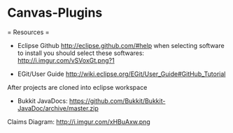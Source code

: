 Canvas-Plugins
==============

= Resources =

* Eclipse Github
http://eclipse.github.com/#help
when selecting software to install you should select these softwares:
http://i.imgur.com/vSVoxGt.png?1


* EGit/User Guide
http://wiki.eclipse.org/EGit/User_Guide#GitHub_Tutorial

After projects are cloned into eclipse workspace

* Bukkit JavaDocs:
https://github.com/Bukkit/Bukkit-JavaDoc/archive/master.zip


Claims Diagram:
http://i.imgur.com/xHBuAxw.png
